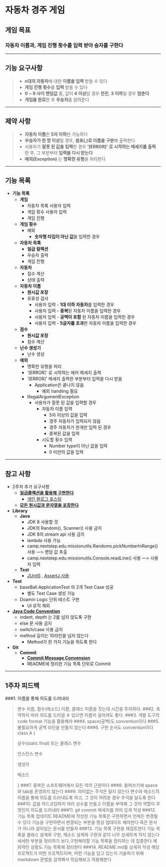 # 자동차 경주 게임
## 게임 목표
### 자동차 이름과, 게임 진행 횟수를 입력 받아 승자를 구한다 
-- --
## 기능 요구사항
> * **n대의 자동차**에 대한 **이름을 입력** 받을 수 있다
> * **게임 진행 횟수**를 **입력** 받을 수 있다
> * **0 ~ 9 사이 랜덤값** 중, 값이 **4 이상**일 경우 **전진**, **3 이하**일 경우 **멈춘다**
> * **게임을 완료**한 후 **우승자**를 알려준다
-- --
## 제약 사항
>* **자동차 이름**은 **5자 이하**만 가능하다
>* **우승자가 한 명 이상**일 경우, **쉼표(,)로 이름을 구분**해 출력한다
>* 사용자가 **잘못 된 값을 입력**한 경우 **'[ERROR]' 로 시작하는 메세지를 출력** 한 후, 그 부분부터 **입력을 다시 받는다**
>* **예외(Exception)** 는 **명확한 유형**을 처리한다
-- --
## 기능 목록
* **기능 목록**
    * **게임**
      * 자동차 목록 사용자 입력
      * 게임 횟수 사용자 입력
      * 게임 진행  
    * **게임 횟수**
      * 예외
        * **숫자형 타입이 아닌 값**을 입력한 경우
    * **자동차 목록**
      * **일급 컬렉션**
      * 우승자 출력
      * 게임 진행
    * **자동차**
      * 점수 계산
      * 상태 출력
    * **자동차 이름**
      * **원시값 포장**
      * 유효성 검사
        * 사용자 입력 - **1대 이하 자동차**를 입력한 경우 
        * 사용자 입력 - **중복**된 자동차 이름을 입력한 경우
        * 사용자 입력 - **공백이 포함** 된 자동차 이름을 입력한 경우
        * 사용자 입력 - **5글자를 초과**한 자동차 이름을 입력한 경우
    * **점수**
      * **원시값 포장**
      * 점수 계산
    * **난수 생성기**
      * 난수 생성
    * **예외**
      * 명확한 유형을 처리
      * '[ERROR]' 로 시작하는 에러 메세지 출력
      * '[ERROR]' 메세지 출력한 부분부터 입력을 다시 받음
        * Application은 끝나지 않음
          * 예외 handling 필요
      * IllegalArgumentException
        * 사용자가 잘못 된 값을 입력할 경우
          * 자동차 이름 입력
            * 5자 이상의 값을 입력
            * 경주 자동차가 입력되지 않음
            * 경주 자동차가 한개만 입력 된 경우
            * 중복된 값을 입력
          * 시도할 횟수 입력
            * Number type이 아닌 값을 입력
            * 0 미만의 값을 입력
-- --
## 참고 사항
* 2주차 추가 요구사항
    * [**일급콜렉션을 활용해 구현한다**](https://developerfarm.wordpress.com/2012/02/01/object_calisthenics_/)
      * [개인 블로그 포스팅](https://far-ming.tistory.com/3)
    * [**모든 원시값과 문자열을 포장한다**](https://developerfarm.wordpress.com/2012/01/27/object_calisthenics_4)
* **Library**
    * **Java**
        * JDK 8 사용할 것
        * JDK의 Random(), Scanner() 사용 금지
        * JDK 8의 stream api 사용 금지
        * lambda 사용 가능
        * camp.nextstep.edu.missionutils.Randoms.pickNumberInRange() 사용 —> 랜덤 값 추출
        * camp.nextstep.edu.missionutils.Console.readLine() 사용 —> 사용자 입력
    * **Test**
        * [JUnit5](https://www.baeldung.com/parameterized-tests-junit-5) , [AssertJ 사용](https://joel-costigliola.github.io/assertj/assertj-core-features-highlight.html#exception-assertion)
* **Test**
    * baseBall.ApplicationTest 의 2개 Test Case 성공
        * 별도 Test Case 생성 가능
    * Doamin Logic 단위 테스트 구현
        * UI 로직 제외
* **[Java Code Convention](https://github.com/woowacourse/woowacourse-docs/tree/master/styleguide/java)**
    * indent, depth 는 2를 넘지 않도록 구현
    * else 문 사용 금지
    * switch/case 사용 금지
    * method 길이는 10라인을 넘지 않는다
        * Method가 한 가지 기능을 하도록 한다
* **Git**
    * **Commit**
        * **[Commit Message Convension](https://gist.github.com/stephenparish/9941e89d80e2bc58a153)**
        * README에 정리한 기능 목록 단위로 Commit
    
-- --
## 1주차 피드백

###1. 이름을 통해 의도를 드러내라
> 변수 이름, 함수(메소드) 이름, 클래스 이름을 짓는데 시간을 투자하라.
###2. 축약하지 마라
> 의도를 드러낼 수 있으면 이름이 길어져도 좋다.
###3. 개발 도구의 code format 기능을 활용해라
###4. space(공백)도 convention이다
###5. 불필요하게 공백 라인을 만들지 않는다
###6. 구현 순서도 convention이다
> class A {
> 
>   상수(static final) 또는 클래스 변수
> 
>   인스턴스 변수
> 
>   생성자
> 
>   메소드
> 
> }
###7. 중복은 소프트웨어에서 모든 악의 근원이다
###8. 들여쓰기에 space와 tab을 혼영하지 않는다
###9. 의미없는 주석은 달지 않는다
> 변수와 메소드의 이름을 통해 의도를 드러내도록 하고, 그 것이 어려운 경우 주석을 달도록 한다
###10. 값을 하드코딩하지 마라
> 상수를 만들고 이름을 부여해 그 것의 역할이 무엇인지 의도를 드러내라
###11. git commit 메세지를 의미 있게 작성
###12. 기능 목록 업데이트
> README에 작성한 기능 목록은 구현하면서 언제든 변경될 수 있다
> 기능을 구현하면서 변경되는 부분을 항상 업데이트 해야한다
> 죽은 문서가 아니라 살아있는 문서를 만들자
###13. 기능 목록 구현을 재검토한다
> 기능 목록을 클래스 설계와 구현, 메소드 설계와 구현과 같이 너무 상세하게 적지 않는다
> 세세한 부분을 정리하기 보다,구현해야할 기능 목록을 정리하는 데 집중한다
> 예외적인 상황도 기능 목록에 정리한다
###14. README.md를 상세히 작성
> 해당 프로젝트가 어떤 프로젝트이며, 어떤 기능을 담고 있는지 기술하기 위해 markdown 문법을 검색해서 학습해보고 적용해본다


